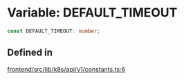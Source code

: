 # Variable: DEFAULT\_TIMEOUT

```ts
const DEFAULT_TIMEOUT: number;
```

## Defined in

[frontend/src/lib/k8s/api/v1/constants.ts:6](https://github.com/headlamp-k8s/headlamp/blob/2481a1c9f2b4a69a9320466e7a455215b14b97b0/frontend/src/lib/k8s/api/v1/constants.ts#L6)
